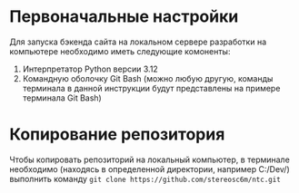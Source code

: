 # Первоначальные настройки
Для запуска бэкенда сайта на локальном сервере разработки на компьютере необходимо иметь следующие комоненты:
1. Интерпретатор Python версии 3.12
2. Командную оболочку Git Bash (можно любую другую, команды терминала в данной инструкции будут представлены на примере терминала Git Bash)

# Копирование репозитория
Чтобы копировать репозиторий на локальный компьютер, в терминале необходимо (находясь в определенной директории, например C:/Dev/) выполнить команду
`git clone https://github.com/stereosc6m/ntc.git`
